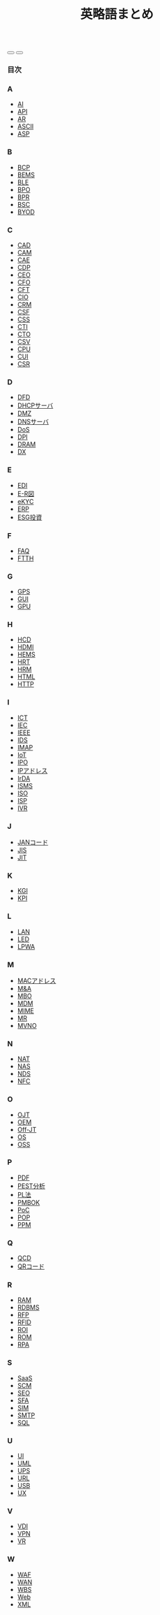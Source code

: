 <!DOCTYPE html>
<html lang="ja">

<head>
    <meta charset="UTF-8">
    <meta name="viewport" content="width=device-width, initial-scale=1.0">
    <title>英略語まとめ</title>
    <meta name="description" content="IT系の英略語をまとめたサイトです。各用語の詳細な説明と使用例を提供します。">
    <meta name="keywords" content="IT, 英略語, 用語集, 技術, プログラミング">
    <meta name="author" content="tunamayo">
    <link rel="stylesheet" href="styles.css">
    <script src="slideData.js"></script>
    <script src="scripts.js"></script>
</head>

<body>
    <header>
        <h1>英略語まとめ</h1>
    </header>
    <div class="slides-container">
        <div class="slides">
        </div>
        <div class="nav-buttons">
            <button id="prev" data-arrow="←"></button>
            <button id="next" data-arrow="→"></button>
        </div>
    </div>
    <footer>
        <nav>
            <h3>目次</h3>
            <div class="alphabet-section">
                <h3>A</h3>
                <ul>
                    <li><a href="#slide1">AI</a></li>
                    <li><a href="#slide2">API</a></li>
                    <li><a href="#slide3">AR</a></li>
                    <li><a href="#slide4">ASCII</a></li>
                    <li><a href="#slide5">ASP</a></li>
                </ul>
            </div>
            <div class="alphabet-section">
                <h3>B</h3>
                <ul>
                    <li><a href="#slide6">BCP</a></li>
                    <li><a href="#slide7">BEMS</a></li>
                    <li><a href="#slide8">BLE</a></li>
                    <li><a href="#slide9">BPO</a></li>
                    <li><a href="#slide10">BPR</a></li>
                    <li><a href="#slide11">BSC</a></li>
                    <li><a href="#slide12">BYOD</a></li>
                </ul>
            </div>
            <div class="alphabet-section">
                <h3>C</h3>
                <ul>
                    <li><a href="#slide13">CAD</a></li>
                    <li><a href="#slide14">CAM</a></li>
                    <li><a href="#slide15">CAE</a></li>
                    <li><a href="#slide16">CDP</a></li>
                    <li><a href="#slide17">CEO</a></li>
                    <li><a href="#slide18">CFO</a></li>
                    <li><a href="#slide19">CFT</a></li>
                    <li><a href="#slide20">CIO</a></li>
                    <li><a href="#slide21">CRM</a></li>
                    <li><a href="#slide22">CSF</a></li>
                    <li><a href="#slide23">CSS</a></li>
                    <li><a href="#slide24">CTI</a></li>
                    <li><a href="#slide25">CTO</a></li>
                    <li><a href="#slide26">CSV</a></li>
                    <li><a href="#slide27">CPU</a></li>
                    <li><a href="#slide28">CUI</a></li>
                    <li><a href="#slide29">CSR</a></li>
                </ul>
            </div>
            <div class="alphabet-section">
                <h3>D</h3>
                <ul>
                    <li><a href="#slide30">DFD</a></li>
                    <li><a href="#slide31">DHCPサーバ</a></li>
                    <li><a href="#slide32">DMZ</a></li>
                    <li><a href="#slide33">DNSサーバ</a></li>
                    <li><a href="#slide34">DoS</a></li>
                    <li><a href="#slide35">DPI</a></li>
                    <li><a href="#slide36">DRAM</a></li>
                    <li><a href="#slide37">DX</a></li>
                </ul>
            </div>
            <div class="alphabet-section">
                <h3>E</h3>
                <ul>
                    <li><a href="#slide38">EDI</a></li>
                    <li><a href="#slide39">E-R図</a></li>
                    <li><a href="#slide40">eKYC</a></li>
                    <li><a href="#slide41">ERP</a></li>
                    <li><a href="#slide42">ESG投資</a></li>
                </ul>
            </div>
            <div class="alphabet-section">
                <h3>F</h3>
                <ul>
                    <li><a href="#slide43">FAQ</a></li>
                    <li><a href="#slide44">FTTH</a></li>
                </ul>
            </div>
            <div class="alphabet-section">
                <h3>G</h3>
                <ul>
                    <li><a href="#slide45">GPS</a></li>
                    <li><a href="#slide46">GUI</a></li>
                    <li><a href="#slide47">GPU</a></li>
                </ul>
            </div>
            <div class="alphabet-section">
                <h3>H</h3>
                <ul>
                    <li><a href="#slide48">HCD</a></li>
                    <li><a href="#slide49">HDMI</a></li>
                    <li><a href="#slide50">HEMS</a></li>
                    <li><a href="#slide51">HRT</a></li>
                    <li><a href="#slide52">HRM</a></li>
                    <li><a href="#slide53">HTML</a></li>
                    <li><a href="#slide54">HTTP</a></li>
                </ul>
            </div>
            <div class="alphabet-section">
                <h3>I</h3>
                <ul>
                    <li><a href="#slide55">ICT</a></li>
                    <li><a href="#slide56">IEC</a></li>
                    <li><a href="#slide57">IEEE</a></li>
                    <li><a href="#slide58">IDS</a></li>
                    <li><a href="#slide59">IMAP</a></li>
                    <li><a href="#slide60">IoT</a></li>
                    <li><a href="#slide61">IPO</a></li>
                    <li><a href="#slide62">IPアドレス</a></li>
                    <li><a href="#slide63">IrDA</a></li>
                    <li><a href="#slide64">ISMS</a></li>
                    <li><a href="#slide65">ISO</a></li>
                    <li><a href="#slide66">ISP</a></li>
                    <li><a href="#slide67">IVR</a></li>
                </ul>
            </div>
            <div class="alphabet-section">
                <h3>J</h3>
                <ul>
                    <li><a href="#slide68">JANコード</a></li>
                    <li><a href="#slide69">JIS</a></li>
                    <li><a href="#slide70">JIT</a></li>
                </ul>
            </div>
            <div class="alphabet-section">
                <h3>K</h3>
                <ul>
                    <li><a href="#slide71">KGI</a></li>
                    <li><a href="#slide72">KPI</a></li>
                </ul>
            </div>
            <div class="alphabet-section">
                <h3>L</h3>
                <ul>
                    <li><a href="#slide73">LAN</a></li>
                    <li><a href="#slide74">LED</a></li>
                    <li><a href="#slide75">LPWA</a></li>
                </ul>
            </div>
            <div class="alphabet-section">
                <h3>M</h3>
                <ul>
                    <li><a href="#slide76">MACアドレス</a></li>
                    <li><a href="#slide77">M&A</a></li>
                    <li><a href="#slide78">MBO</a></li>
                    <li><a href="#slide79">MDM</a></li>
                    <li><a href="#slide80">MIME</a></li>
                    <li><a href="#slide81">MR</a></li>
                    <li><a href="#slide82">MVNO</a></li>
                </ul>
            </div>
            <div class="alphabet-section">
                <h3>N</h3>
                <ul>
                    <li><a href="#slide83">NAT</a></li>
                    <li><a href="#slide84">NAS</a></li>
                    <li><a href="#slide85">NDS</a></li>
                    <li><a href="#slide86">NFC</a></li>
                </ul>
            </div>
            <div class="alphabet-section">
                <h3>O</h3>
                <ul>
                    <li><a href="#slide87">OJT</a></li>
                    <li><a href="#slide88">OEM</a></li>
                    <li><a href="#slide89">Off-JT</a></li>
                    <li><a href="#slide90">OS</a></li>
                    <li><a href="#slide91">OSS</a></li>
                </ul>
            </div>
            <div class="alphabet-section">
                <h3>P</h3>
                <ul>
                    <li><a href="#slide92">PDF</a></li>
                    <li><a href="#slide93">PEST分析</a></li>
                    <li><a href="#slide94">PL法</a></li>
                    <li><a href="#slide95">PMBOK</a></li>
                    <li><a href="#slide96">PoC</a></li>
                    <li><a href="#slide97">POP</a></li>
                    <li><a href="#slide98">PPM</a></li>
                </ul>
            </div>
            <div class="alphabet-section">
                <h3>Q</h3>
                <ul>
                    <li><a href="#slide99">QCD</a></li>
                    <li><a href="#slide100">QRコード</a></li>
                </ul>
            </div>
            <div class="alphabet-section">
                <h3>R</h3>
                <ul>
                    <li><a href="#slide101">RAM</a></li>
                    <li><a href="#slide102">RDBMS</a></li>
                    <li><a href="#slide103">RFP</a></li>
                    <li><a href="#slide104">RFID</a></li>
                    <li><a href="#slide105">ROI</a></li>
                    <li><a href="#slide106">ROM</a></li>
                    <li><a href="#slide107">RPA</a></li>
                </ul>
            </div>
            <div class="alphabet-section">
                <h3>S</h3>
                <ul>
                    <li><a href="#slide108">SaaS</a></li>
                    <li><a href="#slide109">SCM</a></li>
                    <li><a href="#slide110">SEO</a></li>
                    <li><a href="#slide111">SFA</a></li>
                    <li><a href="#slide112">SIM</a></li>
                    <li><a href="#slide113">SMTP</a></li>
                    <li><a href="#slide114">SQL</a></li>
                </ul>
            </div>
            <div class="alphabet-section">
                <h3>U</h3>
                <ul>
                    <li><a href="#slide115">UI</a></li>
                    <li><a href="#slide116">UML</a></li>
                    <li><a href="#slide117">UPS</a></li>
                    <li><a href="#slide118">URL</a></li>
                    <li><a href="#slide119">USB</a></li>
                    <li><a href="#slide120">UX</a></li>
                </ul>
            </div>
            <div class="alphabet-section">
                <h3>V</h3>
                <ul>
                    <li><a href="#slide121">VDI</a></li>
                    <li><a href="#slide122">VPN</a></li>
                    <li><a href="#slide123">VR</a></li>
                </ul>
            </div>
            <div class="alphabet-section">
                <h3>W</h3>
                <ul>
                    <li><a href="#slide124">WAF</a></li>
                    <li><a href="#slide125">WAN</a></li>
                    <li><a href="#slide126">WBS</a></li>
                    <li><a href="#slide127">Web</a></li>
                    <li><a href="#slide128">XML</a></li>
                </ul>
            </div>
        </nav>
    </footer>
</body>
</html>

